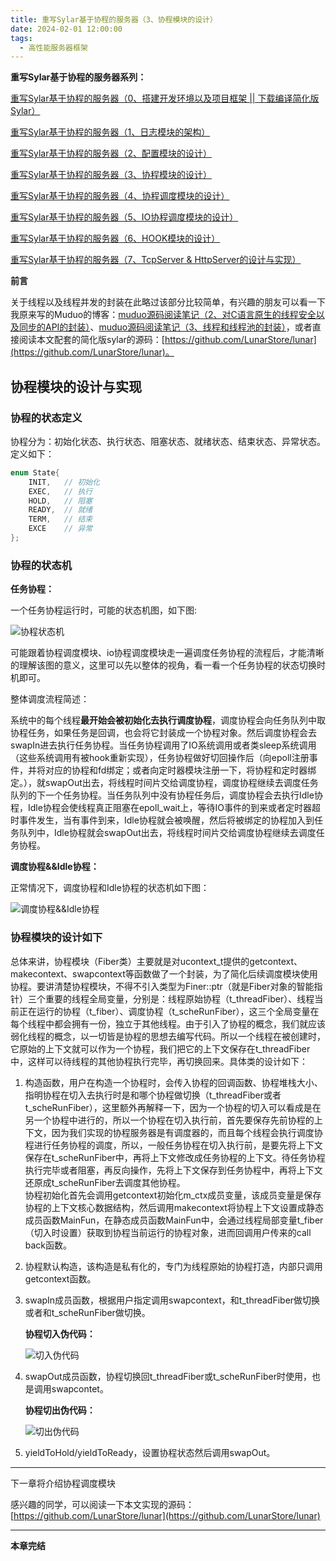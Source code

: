 ```yaml
---
title: 重写Sylar基于协程的服务器（3、协程模块的设计）
date: 2024-02-01 12:00:00
tags:
  - 高性能服务器框架
---
```


**重写Sylar基于协程的服务器系列：**

[ 重写Sylar基于协程的服务器（0、搭建开发环境以及项目框架 || 下载编译简化版Sylar）](./Start.md)

[ 重写Sylar基于协程的服务器（1、日志模块的架构）](./Log.md)

[重写Sylar基于协程的服务器（2、配置模块的设计）](./Configure.md)

[重写Sylar基于协程的服务器（3、协程模块的设计）](./Fiber.md)

[重写Sylar基于协程的服务器（4、协程调度模块的设计）](./Scheduler.md)

[重写Sylar基于协程的服务器（5、IO协程调度模块的设计）](./IOManager.md)

[重写Sylar基于协程的服务器（6、HOOK模块的设计）](./Hook.md)

[重写Sylar基于协程的服务器（7、TcpServer & HttpServer的设计与实现）](./TcpServerAndHttpServer.md)

**前言**

关于线程以及线程并发的封装在此略过该部分比较简单，有兴趣的朋友可以看一下我原来写的Muduo的博客：[muduo源码阅读笔记（2、对C语言原生的线程安全以及同步的API的封装）](https://blog.csdn.net/m0_52566365/article/details/135524029)、[muduo源码阅读笔记（3、线程和线程池的封装）](https://blog.csdn.net/m0_52566365/article/details/135556047)，或者直接阅读本文配套的简化版sylar的源码：[https://github.com/LunarStore/lunar](https://github.com/LunarStore/lunar)。

## 协程模块的设计与实现

### 协程的状态定义

协程分为：初始化状态、执行状态、阻塞状态、就绪状态、结束状态、异常状态。定义如下：

```cpp
enum State{
    INIT,   // 初始化
    EXEC,   // 执行
    HOLD,   // 阻塞
    READY,  // 就绪
    TERM,   // 结束
    EXCE    // 异常
};
```

### 协程的状态机

**任务协程：**

<!-- more -->
一个任务协程运行时，可能的状态机图，如下图:

![协程状态机](./Fiber/photo/FiberStateMachine.png)

可能跟着协程调度模块、io协程调度模块走一遍调度任务协程的流程后，才能清晰的理解该图的意义，这里可以先以整体的视角，看一看一个任务协程的状态切换时机即可。

整体调度流程简述：

系统中的每个线程**最开始会被初始化去执行调度协程**，调度协程会向任务队列中取协程任务，如果任务是回调，也会将它封装成一个协程对象。然后调度协程会去swapIn进去执行任务协程。当任务协程调用了IO系统调用或者类sleep系统调用（这些系统调用有被hook重新实现），任务协程做好切回操作后（向epoll注册事件，并将对应的协程和fd绑定；或者向定时器模块注册一下，将协程和定时器绑定。），就swapOut出去，将线程时间片交给调度协程，调度协程继续去调度任务队列的下一个任务协程。当任务队列中没有协程任务后，调度协程会去执行Idle协程，Idle协程会使线程真正阻塞在epoll_wait上，等待IO事件的到来或者定时器超时事件发生，当有事件到来，Idle协程就会被唤醒，然后将被绑定的协程加入到任务队列中，Idle协程就会swapOut出去，将线程时间片交给调度协程继续去调度任务协程。

**调度协程&&Idle协程：**

正常情况下，调度协程和Idle协程的状态机如下图：

![调度协程&&Idle协程](./Fiber/photo/ScheduleIdleFiber.drawio.png)

### 协程模块的设计如下

总体来讲，协程模块（Fiber类）主要就是对ucontext_t提供的getcontext、makecontext、swapcontext等函数做了一个封装，为了简化后续调度模块使用协程。要讲清楚协程模块，不得不引入类型为Finer::ptr（就是Fiber对象的智能指针）三个重要的线程全局变量，分别是：线程原始协程（t_threadFiber）、线程当前正在运行的协程（t_fiber）、调度协程（t_scheRunFiber），这三个全局变量在每个线程中都会拥有一份，独立于其他线程。由于引入了协程的概念，我们就应该弱化线程的概念，以一切皆是协程的思想去编写代码。所以一个线程在被创建时，它原始的上下文就可以作为一个协程，我们把它的上下文保存在t_threadFiber中，这样可以待线程的其他协程执行完毕，再切换回来。具体类的设计如下：

1. 构造函数，用户在构造一个协程时，会传入协程的回调函数、协程堆栈大小、指明协程在切入去执行时是和哪个协程做切换（t_threadFiber或者t_scheRunFiber），这里额外再解释一下，因为一个协程的切入可以看成是在另一个协程中进行的，所以一个协程在切入执行前，首先要保存先前协程的上下文，因为我们实现的协程服务器是有调度器的，而且每个线程会执行调度协程进行任务协程的调度，所以，一般任务协程在切入执行前，是要先将上下文保存在t_scheRunFiber中，再将上下文修改成任务协程的上下文。待任务协程执行完毕或者阻塞，再反向操作，先将上下文保存到任务协程中，再将上下文还原成t_scheRunFiber去调度其他协程。  
协程初始化首先会调用getcontext初始化m_ctx成员变量，该成员变量是保存协程的上下文核心数据结构，然后调用makecontext将协程上下文设置成静态成员函数MainFun，在静态成员函数MainFun中，会通过线程局部变量t_fiber（切入时设置）获取到协程当前运行的协程对象，进而回调用户传来的call back函数。

2. 协程默认构造，该构造是私有化的，专门为线程原始的协程打造，内部只调用getcontext函数。

3. swapIn成员函数，根据用户指定调用swapcontext，和t_threadFiber做切换或者和t_scheRunFiber做切换。

    **协程切入伪代码：**

    ![切入伪代码](./Fiber/photo/SwapIn.png)

4. swapOut成员函数，协程切换回t_threadFiber或t_scheRunFiber时使用，也是调用swapcontet。

    **协程切出伪代码：**

    ![切出伪代码](./Fiber/photo/SwapOut.png)

5. yieldToHold/yieldToReady，设置协程状态然后调用swapOut。

---

下一章将介绍协程调度模块

感兴趣的同学，可以阅读一下本文实现的源码：[https://github.com/LunarStore/lunar](https://github.com/LunarStore/lunar)

---

**本章完结**